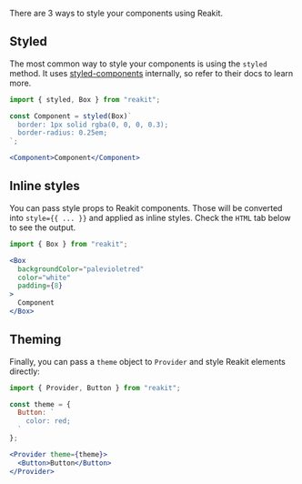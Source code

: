 There are 3 ways to style your components using Reakit.

## Styled

The most common way to style your components is using the `styled` method. It uses [styled-components](https://www.styled-components.com) internally, so refer to their docs to learn more.

```jsx
import { styled, Box } from "reakit";

const Component = styled(Box)`
  border: 1px solid rgba(0, 0, 0, 0.3);
  border-radius: 0.25em;
`;

<Component>Component</Component>
```

## Inline styles

You can pass style props to Reakit components. Those will be converted into `style={{ ... }}` and applied as inline styles. Check the `HTML` tab below to see the output.

```jsx
import { Box } from "reakit";

<Box
  backgroundColor="palevioletred"
  color="white"
  padding={8}
>
  Component
</Box>
```

## Theming

Finally, you can pass a `theme` object to `Provider` and style Reakit elements directly:

```jsx
import { Provider, Button } from "reakit";

const theme = {
  Button: `
    color: red;
  `
};

<Provider theme={theme}>
  <Button>Button</Button>
</Provider>
```